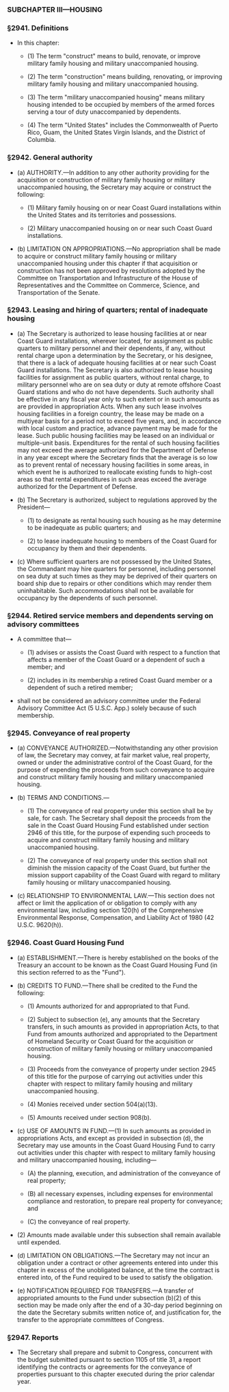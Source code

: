 ### SUBCHAPTER III—HOUSING

### §2941. Definitions
* In this chapter:

  * (1) The term "construct" means to build, renovate, or improve military family housing and military unaccompanied housing.

  * (2) The term "construction" means building, renovating, or improving military family housing and military unaccompanied housing.

  * (3) The term "military unaccompanied housing" means military housing intended to be occupied by members of the armed forces serving a tour of duty unaccompanied by dependents.

  * (4) The term "United States" includes the Commonwealth of Puerto Rico, Guam, the United States Virgin Islands, and the District of Columbia.

### §2942. General authority
* (a) AUTHORITY.—In addition to any other authority providing for the acquisition or construction of military family housing or military unaccompanied housing, the Secretary may acquire or construct the following:

  * (1) Military family housing on or near Coast Guard installations within the United States and its territories and possessions.

  * (2) Military unaccompanied housing on or near such Coast Guard installations.


* (b) LIMITATION ON APPROPRIATIONS.—No appropriation shall be made to acquire or construct military family housing or military unaccompanied housing under this chapter if that acquisition or construction has not been approved by resolutions adopted by the Committee on Transportation and Infrastructure of the House of Representatives and the Committee on Commerce, Science, and Transportation of the Senate.

### §2943. Leasing and hiring of quarters; rental of inadequate housing
* (a) The Secretary is authorized to lease housing facilities at or near Coast Guard installations, wherever located, for assignment as public quarters to military personnel and their dependents, if any, without rental charge upon a determination by the Secretary, or his designee, that there is a lack of adequate housing facilities at or near such Coast Guard installations. The Secretary is also authorized to lease housing facilities for assignment as public quarters, without rental charge, to military personnel who are on sea duty or duty at remote offshore Coast Guard stations and who do not have dependents. Such authority shall be effective in any fiscal year only to such extent or in such amounts as are provided in appropriation Acts. When any such lease involves housing facilities in a foreign country, the lease may be made on a multiyear basis for a period not to exceed five years, and, in accordance with local custom and practice, advance payment may be made for the lease. Such public housing facilities may be leased on an individual or multiple-unit basis. Expenditures for the rental of such housing facilities may not exceed the average authorized for the Department of Defense in any year except where the Secretary finds that the average is so low as to prevent rental of necessary housing facilities in some areas, in which event he is authorized to reallocate existing funds to high-cost areas so that rental expenditures in such areas exceed the average authorized for the Department of Defense.

* (b) The Secretary is authorized, subject to regulations approved by the President—

  * (1) to designate as rental housing such housing as he may determine to be inadequate as public quarters; and

  * (2) to lease inadequate housing to members of the Coast Guard for occupancy by them and their dependents.


* (c) Where sufficient quarters are not possessed by the United States, the Commandant may hire quarters for personnel, including personnel on sea duty at such times as they may be deprived of their quarters on board ship due to repairs or other conditions which may render them uninhabitable. Such accommodations shall not be available for occupancy by the dependents of such personnel.

### §2944. Retired service members and dependents serving on advisory committees
* A committee that—

  * (1) advises or assists the Coast Guard with respect to a function that affects a member of the Coast Guard or a dependent of such a member; and

  * (2) includes in its membership a retired Coast Guard member or a dependent of such a retired member;


* shall not be considered an advisory committee under the Federal Advisory Committee Act (5 U.S.C. App.) solely because of such membership.

### §2945. Conveyance of real property
* (a) CONVEYANCE AUTHORIZED.—Notwithstanding any other provision of law, the Secretary may convey, at fair market value, real property, owned or under the administrative control of the Coast Guard, for the purpose of expending the proceeds from such conveyance to acquire and construct military family housing and military unaccompanied housing.

* (b) TERMS AND CONDITIONS.—

  * (1) The conveyance of real property under this section shall be by sale, for cash. The Secretary shall deposit the proceeds from the sale in the Coast Guard Housing Fund established under section 2946 of this title, for the purpose of expending such proceeds to acquire and construct military family housing and military unaccompanied housing.

  * (2) The conveyance of real property under this section shall not diminish the mission capacity of the Coast Guard, but further the mission support capability of the Coast Guard with regard to military family housing or military unaccompanied housing.


* (c) RELATIONSHIP TO ENVIRONMENTAL LAW.—This section does not affect or limit the application of or obligation to comply with any environmental law, including section 120(h) of the Comprehensive Environmental Response, Compensation, and Liability Act of 1980 (42 U.S.C. 9620(h)).

### §2946. Coast Guard Housing Fund
* (a) ESTABLISHMENT.—There is hereby established on the books of the Treasury an account to be known as the Coast Guard Housing Fund (in this section referred to as the "Fund").

* (b) CREDITS TO FUND.—There shall be credited to the Fund the following:

  * (1) Amounts authorized for and appropriated to that Fund.

  * (2) Subject to subsection (e), any amounts that the Secretary transfers, in such amounts as provided in appropriation Acts, to that Fund from amounts authorized and appropriated to the Department of Homeland Security or Coast Guard for the acquisition or construction of military family housing or military unaccompanied housing.

  * (3) Proceeds from the conveyance of property under section 2945 of this title for the purpose of carrying out activities under this chapter with respect to military family housing and military unaccompanied housing.

  * (4) Monies received under section 504(a)(13).

  * (5) Amounts received under section 908(b).


* (c) USE OF AMOUNTS IN FUND.—(1) In such amounts as provided in appropriations Acts, and except as provided in subsection (d), the Secretary may use amounts in the Coast Guard Housing Fund to carry out activities under this chapter with respect to military family housing and military unaccompanied housing, including—

  * (A) the planning, execution, and administration of the conveyance of real property;

  * (B) all necessary expenses, including expenses for environmental compliance and restoration, to prepare real property for conveyance; and

  * (C) the conveyance of real property.


* (2) Amounts made available under this subsection shall remain available until expended.

* (d) LIMITATION ON OBLIGATIONS.—The Secretary may not incur an obligation under a contract or other agreements entered into under this chapter in excess of the unobligated balance, at the time the contract is entered into, of the Fund required to be used to satisfy the obligation.

* (e) NOTIFICATION REQUIRED FOR TRANSFERS.—A transfer of appropriated amounts to the Fund under subsection (b)(2) of this section may be made only after the end of a 30-day period beginning on the date the Secretary submits written notice of, and justification for, the transfer to the appropriate committees of Congress.

### §2947. Reports
* The Secretary shall prepare and submit to Congress, concurrent with the budget submitted pursuant to section 1105 of title 31, a report identifying the contracts or agreements for the conveyance of properties pursuant to this chapter executed during the prior calendar year.
